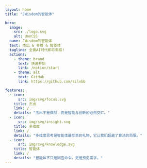 ```yaml
---
layout: home
title: "JWisdom的智能体"

hero:
  image:
    src: ./logo.svg
    alt: UnoCSS
  name: JWisdom的智能体
  text: 杰出 & 多维 & 智能体
  tagline: 全面AI时代即将来临!
  actions:
    - theme: brand
      text: 快速开始
      link: /notion/start
    - theme: alt
      text: GitHub
      link: https://github.com/silvbb

features:
  - icon:
      src: img/svg/focus.svg
    title: 杰出
    link: /
    details: "杰出不是偶然，而是智能与创新的必然交汇。"
  - icon:
      src: img/svg/insight.svg
    title: 多维度
    link: /
    details: "多维度思考是智能体最珍贵的礼物，它让我们超越了算法的局限。"
  - icon:
      src: img/svg/knowledge.svg
    title: 智能体
    link: /
    details: "智能体不只是回应命令，更是预见需求。"
---
```

